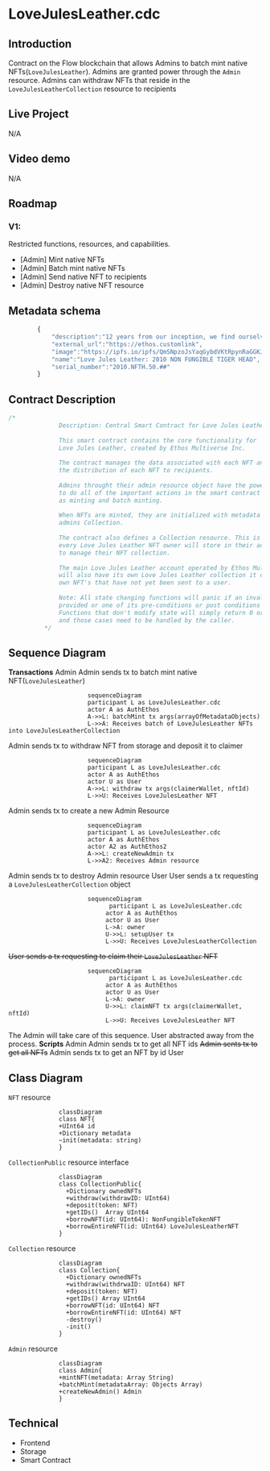 # LoveJulesLeather.cdc

## Introduction

Contract on the Flow blockchain that allows Admins to batch mint native NFTs(`LoveJulesLeather`).
Admins are granted power through the `Admin` resource.
Admins can withdraw NFTs that reside in the `LoveJulesLeatherCollection` resource to recipients

## Live Project

N/A

## Video demo

N/A

## Roadmap

### V1:

Restricted functions, resources, and capabilities.

- [Admin] Mint native NFTs
- [Admin] Batch mint native NFTs
- [Admin] Send native NFT to recipients
- [Admin] Destroy native NFT resource

## Metadata schema

```javascript
		{
			"description":"12 years from our inception, we find ourselves at a crossroads. To mark and celebrate this next chapter, we're releasing our very first limited run NFT (Non Fungible Token). The 50 folks who choose to support us through this foundational project will forever have first dibs on each and every limited run release, as well as a lifetime discount on all future purchases. Family. First. Forever.",
			"external_url":"https://ethos.customlink",
			"image":"https://ipfs.io/ipfs/QmSNpzoJsYaqGybdVKtRpynRaGGKJYkLYVXcBKyyApvbeN",
			"name":"Love Jules Leather: 2010 NON FUNGIBLE TIGER HEAD",
			"serial_number":"2010.NFTH.50.##"
		}
```

## Contract Description

```javascript
/*
		      Description: Central Smart Contract for Love Jules Leather
		      
		      This smart contract contains the core functionality for 
		      Love Jules Leather, created by Ethos Multiverse Inc.
		      
		      The contract manages the data associated with each NFT and 
		      the distribution of each NFT to recipients.
		      
		      Admins throught their admin resource object have the power 
		      to do all of the important actions in the smart contract such 
		      as minting and batch minting.
		      
		      When NFTs are minted, they are initialized with metadata and stored in the
		      admins Collection.
		      
		      The contract also defines a Collection resource. This is an object that 
		      every Love Jules Leather NFT owner will store in their account
		      to manage their NFT collection.
		      
		      The main Love Jules Leather account operated by Ethos Multiverse Inc. 
		      will also have its own Love Jules Leather collection it can use to hold its 
		      own NFT's that have not yet been sent to a user.
		      
		      Note: All state changing functions will panic if an invalid argument is
		      provided or one of its pre-conditions or post conditions aren't met.
		      Functions that don't modify state will simply return 0 or nil 
		      and those cases need to be handled by the caller.
		  */
```

## Sequence Diagram

**Transactions**
Admin
Admin sends tx to batch mint native NFT(`LoveJulesLeather`)

```mermaid
					  sequenceDiagram
					  participant L as LoveJulesLeather.cdc
					  actor A as AuthEthos
					  A->>L: batchMint tx args(arrayOfMetadataObjects)
					  L->>A: Receives batch of LoveJulesLeather NFTs into LoveJulesLeatherCollection
```

Admin sends tx to withdraw NFT from storage and deposit it to claimer

```mermaid
					  sequenceDiagram
					  participant L as LoveJulesLeather.cdc
					  actor A as AuthEthos
					  actor U as User
					  A->>L: withdraw tx args(claimerWallet, nftId)
					  L->>U: Receives LoveJulesLeather NFT
```

Admin sends tx to create a new Admin Resource

```mermaid
					  sequenceDiagram
					  participant L as LoveJulesLeather.cdc
					  actor A as AuthEthos
					  actor A2 as AuthEthos2
					  A->>L: createNewAdmin tx
					  L->>A2: Receives Admin resource
```

Admin sends tx to destroy Admin resource
User
User sends a tx requesting a `LoveJulesLeatherCollection` object

```mermaid
					  sequenceDiagram
					        participant L as LoveJulesLeather.cdc
					       actor A as AuthEthos
					       actor U as User
					       L->A: owner
					       U->>L: setupUser tx
					       L->>U: Receives LoveJulesLeatherCollection
```

~~User sends a tx requesting to claim their `LoveJulesLeather` NFT~~

```mermaid
					  sequenceDiagram
					        participant L as LoveJulesLeather.cdc
					       actor A as AuthEthos
					       actor U as User
					       L->A: owner
					       U->>L: claimNFT tx args(claimerWallet, nftId)
					       L->>U: Receives LoveJulesLeather NFT
```

The Admin will take care of this sequence. User abstracted away from the process.
**Scripts**
Admin
Admin sends tx to get all NFT ids
~~Admin sents tx to get all NFTs~~
Admin sends tx to get an NFT by id
User

## Class Diagram

`NFT` resource

```mermaid
			  classDiagram
			  class NFT{
			  +UInt64 id
			  +Dictionary metadata
			  ~init(metadata: string)
			  }
```

`CollectionPublic` resource interface

```mermaid
			  classDiagram
			  class CollectionPublic{
				+Dictionary ownedNFTs
				+withdraw(withdrawID: UInt64)
				+deposit(token: NFT)
				+getIDs()  Array UInt64
				+borrowNFT(id: UInt64): NonFungibleTokenNFT
				+borrowEntireNFT(id: UInt64) LoveJulesLeatherNFT
			  }
```

`Collection` resource

```mermaid
			  classDiagram
			  class Collection{
				+Dictionary ownedNFTs
				+withdraw(withdrwaID: UInt64) NFT
				+deposit(token: NFT)
				+getIDs() Array UInt64
				+borrowNFT(id: UInt64) NFT
				+borrowEntireNFT(id: UInt64) NFT
				-destroy()
				-init()
			  }
```

`Admin` resource

```mermaid
			  classDiagram
			  class Admin{
			  +mintNFT(metadata: Array String)
			  +batchMint(metadataArray: Objects Array)
			  +createNewAdmin() Admin
			  }
```

## Technical

- Frontend
- Storage
- Smart Contract
